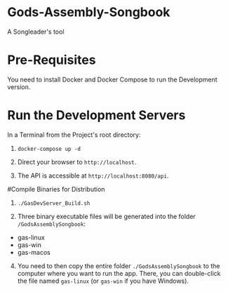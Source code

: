 # Gods-Assembly-Songbook
A Songleader's tool

# Pre-Requisites
You need to install Docker and Docker Compose to run the Development version.

# Run the Development Servers

In a Terminal from the Project's root directory:

1. ```docker-compose up -d```

2. Direct your browser to ```http://localhost```. 

3. The API is accessible at ```http://localhost:8080/api```.

#Compile Binaries for Distribution

1. ```./GasDevServer_Build.sh```

2. Three binary executable files will be generated into the folder ```/GodsAssemblySongbook```:

- gas-linux
- gas-win
- gas-macos

4. You need to then copy the entire folder ```./GodsAssemblySongbook``` to the computer where you want to run the app. There, you can double-click the file named ```gas-linux``` (or ```gas-win``` if you have Windows).



